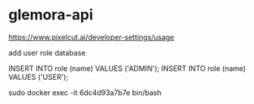 # glemora-api

https://www.pixelcut.ai/developer-settings/usage

 add user role database

INSERT INTO role (name) VALUES ('ADMIN');
INSERT INTO role (name) VALUES ('USER');

sudo docker exec -it 6dc4d93a7b7e bin/bash 

